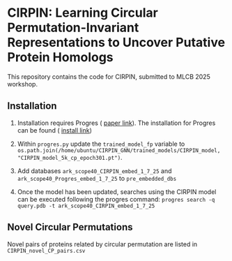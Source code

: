 # CIRPIN: Learning Circular Permutation-Invariant Representations to Uncover Putative Protein Homologs

This repository contains the code for CIRPIN, submitted to MLCB 2025 workshop. 

## Installation

1. Installation requires Progres ( [paper link](https://academic.oup.com/bioinformaticsadvances/article/5/1/vbaf042/8107707)). The installation for Progres can be found ( [install link](https://github.com/greener-group/progres?tab=readme-ov-file))

2. Within `progres.py` update the `trained_model_fp` variable to `os.path.join(/home/ubuntu/CIRPIN_GNN/trained_models/CIRPIN_model, "CIRPIN_model_5k_cp_epoch301.pt")`.
3. Add databases `ark_scope40_CIRPIN_embed_1_7_25` and `ark_scope40_Progres_embed_1_7_25` to `pre_embedded_dbs`
4. Once the model has been updated, searches using the CIRPIN model can be executed following the progres command: `progres search -q query.pdb -t ark_scope40_CIRPIN_embed_1_7_25`


## Novel Circular Permutations

Novel pairs of proteins related by circular permutation are listed in `CIRPIN_novel_CP_pairs.csv`
